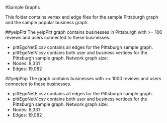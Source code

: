 #Sample Graphs

This folder contains vertex and edge files for the sample Pittsburgh graph and the sample popular business graph.


##yelpPitt
The yelpPitt graph contains businesses in Pittsburgh with >= 100 reviews and users connected to these businesses.
- pittEgoNetE.csv contains all edges for the Pittsburgh sample graph.
- pittEgoNetV.csv contains both user and business vertices for the Pittsburgh sample graph.
Network graph size:
- Nodes: 8,331
- Edges: 19,082

##yelpPop
The graph contains businesses with >= 1000 reviews and users connected to these businesses.
- pittEgoNetE.csv contains all edges for the Pittsburgh sample graph.
- pittEgoNetV.csv contains both user and business vertices for the Pittsburgh sample graph.
Network graph size:
- Nodes: 8,331
- Edges: 19,082
